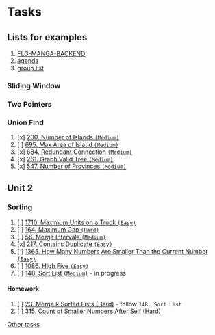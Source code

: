 # Tasks

## Lists for examples

1. [FLG-MANGA-BACKEND](https://github.com/FLG-MANGA-BACKEND/prep-materials/blob/main/dsa_syllabus.md)
2. [agenda](https://docs.google.com/document/d/1lqr1GxCn9_I1lx71g8c7WzDG5hyLkY1xsbTbMl5_BZc/edit#)
3. [group list](https://docs.google.com/spreadsheets/d/1waaB96R4zkNoPMex0CJkiOdcUmxxDI11/edit#gid=369453934)

### Sliding Window

### Two Pointers

### Union Find

1. [x] [200. Number of Islands `(Medium)`](https://leetcode.com/problems/number-of-islands/)
2. [ ] [695. Max Area of Island `(Medium)`](https://leetcode.com/problems/max-area-of-island/)
3. [x] [684. Redundant Connection `(Medium)`](https://leetcode.com/problems/redundant-connection)
4. [x] [261. Graph Valid Tree `(Medium)`](https://leetcode.com/problems/graph-valid-tree/)
5. [x] [547. Number of Provinces `(Medium)`](https://leetcode.com/problems/number-of-provinces/)

## Unit 2

### Sorting

1. [ ] [1710. Maximum Units on a Truck `(Easy)`](https://leetcode.com/problems/maximum-units-on-a-truck/)
2. [ ] [164. Maximum Gap `(Hard)`](https://leetcode.com/problems/maximum-gap/)
3. [ ] [56. Merge Intervals `(Medium)`](https://leetcode.com/problems/merge-intervals/)
4. [x] [217. Contains Duplicate `(Easy)`](https://leetcode.com/problems/contains-duplicate/)
5. [ ] [1365. How Many Numbers Are Smaller Than the Current Number `(Easy)`](https://leetcode.com/problems/how-many-numbers-are-smaller-than-the-current-number/)
6. [ ] [1086. High Five `(Easy)`](https://leetcode.com/problems/high-five/)
7. [ ] [148. Sort List `(Medium)`](https://leetcode.com/problems/sort-list/) - in progress

#### Homework

1. [ ] [23. Merge k Sorted Lists (Hard)](https://leetcode.com/problems/merge-k-sorted-lists/) - follow `148. Sort List`
2. [ ] [315. Count of Smaller Numbers After Self (Hard)](https://leetcode.com/problems/count-of-smaller-numbers-after-self/)

[Other tasks](https://github.com/FLG-MANGA-BACKEND/prep-materials/blob/main/dsa_syllabus.md#leetcode-1)